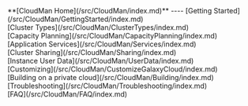<div class='linkbox'>
**[CloudMan Home](/src/CloudMan/index.md)**
----
[Getting Started](/src/CloudMan/GettingStarted/index.md)<br />
[Cluster Types](/src/CloudMan/ClusterTypes/index.md)<br />
[Capacity Planning](/src/CloudMan/CapacityPlanning/index.md)<br />
[Application Services](/src/CloudMan/Services/index.md)<br />
[Cluster Sharing](/src/CloudMan/Sharing/index.md)<br />
[Instance User Data](/src/CloudMan/UserData/index.md)<br />
[Customizing](/src/CloudMan/CustomizeGalaxyCloud/index.md)<br />
[Building on a private cloud](/src/CloudMan/Building/index.md)<br />
[Troubleshooting](/src/CloudMan/Troubleshooting/index.md)<br />
[FAQ](/src/CloudMan/FAQ/index.md)<br />
</div>
